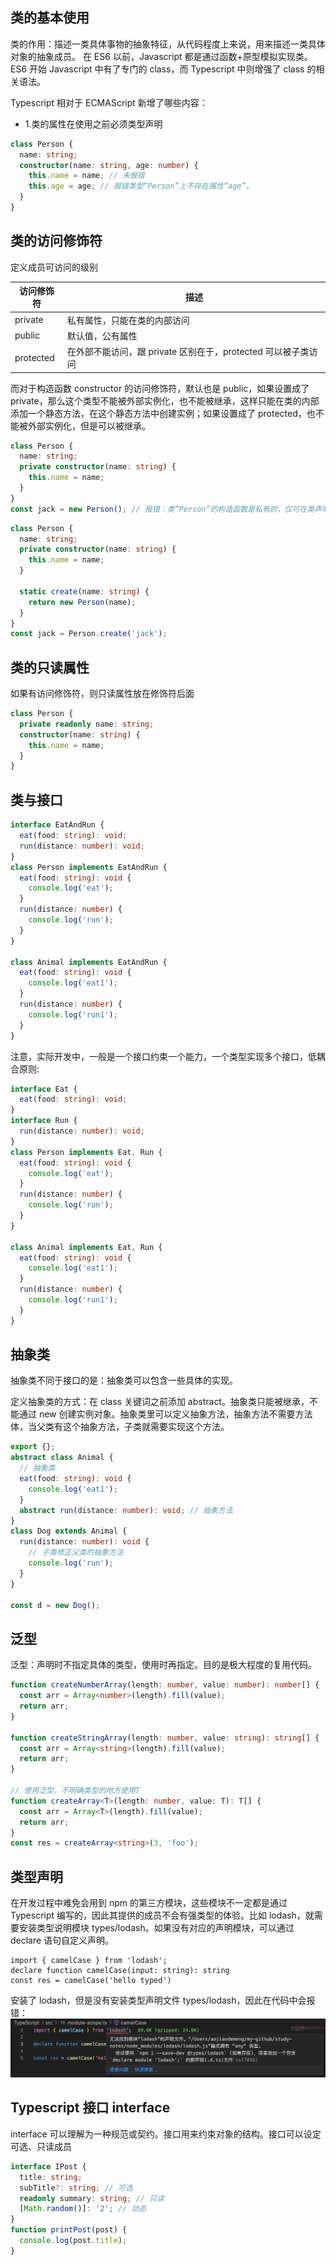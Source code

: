 ## 类的基本使用

类的作用：描述一类具体事物的抽象特征，从代码程度上来说，用来描述一类具体对象的抽象成员。
在 ES6 以前，Javascript 都是通过函数+原型模拟实现类。ES6 开始 Javascript 中有了专门的 class，而 Typescript 中则增强了 class 的相关语法。

Typescript 相对于 ECMAScript 新增了哪些内容：

- 1.类的属性在使用之前必须类型声明

```typescript
class Person {
  name: string;
  constructor(name: string, age: number) {
    this.name = name; // 未报错
    this.age = age; // 报错类型“Person”上不存在属性“age”。
  }
}
```

## 类的访问修饰符

定义成员可访问的级别

| 访问修饰符 | 描述                                                          |
| ---------- | ------------------------------------------------------------- |
| private    | 私有属性，只能在类的内部访问                                  |
| public     | 默认值，公有属性                                              |
| protected  | 在外部不能访问，跟 private 区别在于，protected 可以被子类访问 |

而对于构造函数 constructor 的访问修饰符，默认也是 public，如果设置成了 private，那么这个类型不能被外部实例化，也不能被继承，这样只能在类的内部添加一个静态方法，在这个静态方法中创建实例；如果设置成了 protected，也不能被外部实例化，但是可以被继承。

```typescript
class Person {
  name: string;
  private constructor(name: string) {
    this.name = name;
  }
}
const jack = new Person(); // 报错：类“Person”的构造函数是私有的，仅可在类声明中访问。
```

```typescript
class Person {
  name: string;
  private constructor(name: string) {
    this.name = name;
  }

  static create(name: string) {
    return new Person(name);
  }
}
const jack = Person.create('jack');
```

## 类的只读属性

如果有访问修饰符，则只读属性放在修饰符后面

```typescript
class Person {
  private readonly name: string;
  constructor(name: string) {
    this.name = name;
  }
}
```

## 类与接口

```typescript
interface EatAndRun {
  eat(food: string): void;
  run(distance: number): void;
}
class Person implements EatAndRun {
  eat(food: string): void {
    console.log('eat');
  }
  run(distance: number) {
    console.log('run');
  }
}

class Animal implements EatAndRun {
  eat(food: string): void {
    console.log('eat1');
  }
  run(distance: number) {
    console.log('run1');
  }
}
```

注意，实际开发中，一般是一个接口约束一个能力，一个类型实现多个接口，低耦合原则:

```typescript
interface Eat {
  eat(food: string): void;
}
interface Run {
  run(distance: number): void;
}
class Person implements Eat, Run {
  eat(food: string): void {
    console.log('eat');
  }
  run(distance: number) {
    console.log('run');
  }
}

class Animal implements Eat, Run {
  eat(food: string): void {
    console.log('eat1');
  }
  run(distance: number) {
    console.log('run1');
  }
}
```

## 抽象类

抽象类不同于接口的是：抽象类可以包含一些具体的实现。

定义抽象类的方式：在 class 关键词之前添加 abstract。抽象类只能被继承，不能通过 new 创建实例对象。抽象类里可以定义抽象方法，抽象方法不需要方法体，当父类有这个抽象方法，子类就需要实现这个方法。

```typescript
export {};
abstract class Animal {
  // 抽象类
  eat(food: string): void {
    console.log('eat1');
  }
  abstract run(distance: number): void; // 抽象方法
}
class Dog extends Animal {
  run(distance: number): void {
    // 子类修正父类的抽象方法
    console.log('run');
  }
}

const d = new Dog();
```

## 泛型

泛型：声明时不指定具体的类型，使用时再指定。目的是极大程度的复用代码。

```typescript
function createNumberArray(length: number, value: number): number[] {
  const arr = Array<number>(length).fill(value);
  return arr;
}

function createStringArray(length: number, value: string): string[] {
  const arr = Array<string>(length).fill(value);
  return arr;
}

// 使用泛型，不明确类型的地方使用T
function createArray<T>(length: number, value: T): T[] {
  const arr = Array<T>(length).fill(value);
  return arr;
}
const res = createArray<string>(3, 'foo');
```

## 类型声明

在开发过程中难免会用到 npm 的第三方模块，这些模块不一定都是通过 Typescript 编写的，因此其提供的成员不会有强类型的体验。比如 lodash，就需要安装类型说明模块 types/lodash。如果没有对应的声明模块，可以通过 declare 语句自定义声明。

```
import { camelCase } from 'lodash';
declare function camelCase(input: string): string
const res = camelCase('hello typed')
```

安装了 lodash，但是没有安装类型声明文件 types/lodash，因此在代码中会报错：
![](../img/ts/ts-7.png)

## Typescript 接口 interface

interface 可以理解为一种规范或契约。接口用来约束对象的结构。接口可以设定可选、只读成员

```typescript
interface IPost {
  title: string;
  subTitle?: string; // 可选
  readonly summary: string; // 只读
  [Math.random()]: '2'; // 动态
}
function printPost(post) {
  console.log(post.title);
}
```
